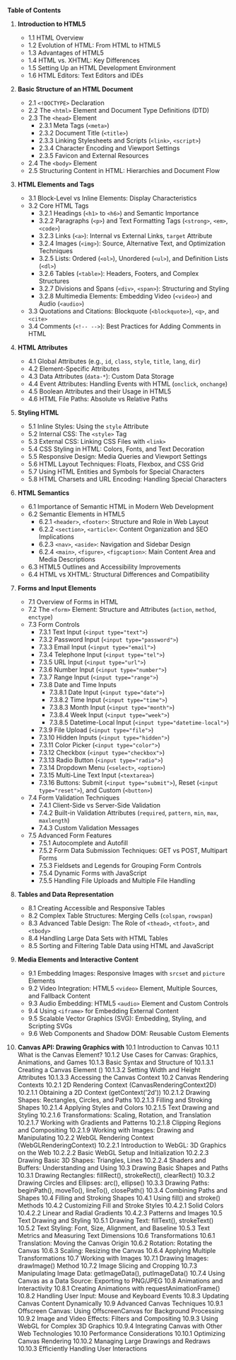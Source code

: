 **Table of Contents**

1. **Introduction to HTML5**
   - 1.1 HTML Overview
   - 1.2 Evolution of HTML: From HTML to HTML5
   - 1.3 Advantages of HTML5
   - 1.4 HTML vs. XHTML: Key Differences
   - 1.5 Setting Up an HTML Development Environment
   - 1.6 HTML Editors: Text Editors and IDEs

2. **Basic Structure of an HTML Document**
   - 2.1 `<!DOCTYPE>` Declaration
   - 2.2 The `<html>` Element and Document Type Definitions (DTD)
   - 2.3 The `<head>` Element
      - 2.3.1 Meta Tags (`<meta>`)
      - 2.3.2 Document Title (`<title>`)
      - 2.3.3 Linking Stylesheets and Scripts (`<link>`, `<script>`)
      - 2.3.4 Character Encoding and Viewport Settings
      - 2.3.5 Favicon and External Resources
   - 2.4 The `<body>` Element
   - 2.5 Structuring Content in HTML: Hierarchies and Document Flow

3. **HTML Elements and Tags**
   - 3.1 Block-Level vs Inline Elements: Display Characteristics
   - 3.2 Core HTML Tags
      - 3.2.1 Headings (`<h1>` to `<h6>`) and Semantic Importance
      - 3.2.2 Paragraphs (`<p>`) and Text Formatting Tags (`<strong>`, `<em>`, `<code>`)
      - 3.2.3 Links (`<a>`): Internal vs External Links, `target` Attribute
      - 3.2.4 Images (`<img>`): Source, Alternative Text, and Optimization Techniques
      - 3.2.5 Lists: Ordered (`<ol>`), Unordered (`<ul>`), and Definition Lists (`<dl>`)
      - 3.2.6 Tables (`<table>`): Headers, Footers, and Complex Structures
      - 3.2.7 Divisions and Spans (`<div>`, `<span>`): Structuring and Styling
      - 3.2.8 Multimedia Elements: Embedding Video (`<video>`) and Audio (`<audio>`)
   - 3.3 Quotations and Citations: Blockquote (`<blockquote>`), `<q>`, and `<cite>`
   - 3.4 Comments (`<!-- -->`): Best Practices for Adding Comments in HTML

4. **HTML Attributes**
   - 4.1 Global Attributes (e.g., `id`, `class`, `style`, `title`, `lang`, `dir`)
   - 4.2 Element-Specific Attributes
   - 4.3 Data Attributes (`data-*`): Custom Data Storage
   - 4.4 Event Attributes: Handling Events with HTML (`onclick`, `onchange`)
   - 4.5 Boolean Attributes and their Usage in HTML5
   - 4.6 HTML File Paths: Absolute vs Relative Paths

5. **Styling HTML**
   - 5.1 Inline Styles: Using the `style` Attribute
   - 5.2 Internal CSS: The `<style>` Tag
   - 5.3 External CSS: Linking CSS Files with `<link>`
   - 5.4 CSS Styling in HTML: Colors, Fonts, and Text Decoration
   - 5.5 Responsive Design: Media Queries and Viewport Settings
   - 5.6 HTML Layout Techniques: Floats, Flexbox, and CSS Grid
   - 5.7 Using HTML Entities and Symbols for Special Characters
   - 5.8 HTML Charsets and URL Encoding: Handling Special Characters

6. **HTML Semantics**
   - 6.1 Importance of Semantic HTML in Modern Web Development
   - 6.2 Semantic Elements in HTML5
      - 6.2.1 `<header>`, `<footer>`: Structure and Role in Web Layout
      - 6.2.2 `<section>`, `<article>`: Content Organization and SEO Implications
      - 6.2.3 `<nav>`, `<aside>`: Navigation and Sidebar Design
      - 6.2.4 `<main>`, `<figure>`, `<figcaption>`: Main Content Area and Media Descriptions
   - 6.3 HTML5 Outlines and Accessibility Improvements
   - 6.4 HTML vs XHTML: Structural Differences and Compatibility

7. **Forms and Input Elements**
   - 7.1 Overview of Forms in HTML
   - 7.2 The `<form>` Element: Structure and Attributes (`action`, `method`, `enctype`)
   - 7.3 Form Controls
      - 7.3.1 Text Input (`<input type="text">`)
      - 7.3.2 Password Input (`<input type="password">`)
      - 7.3.3 Email Input (`<input type="email">`)
      - 7.3.4 Telephone Input (`<input type="tel">`)
      - 7.3.5 URL Input (`<input type="url">`)
      - 7.3.6 Number Input (`<input type="number">`)
      - 7.3.7 Range Input (`<input type="range">`)
      - 7.3.8 Date and Time Inputs
         - 7.3.8.1 Date Input (`<input type="date">`)
         - 7.3.8.2 Time Input (`<input type="time">`)
         - 7.3.8.3 Month Input (`<input type="month">`)
         - 7.3.8.4 Week Input (`<input type="week">`)
         - 7.3.8.5 Datetime-Local Input (`<input type="datetime-local">`)
      - 7.3.9 File Upload (`<input type="file">`)
      - 7.3.10 Hidden Inputs (`<input type="hidden">`)
      - 7.3.11 Color Picker (`<input type="color">`)
      - 7.3.12 Checkbox (`<input type="checkbox">`)
      - 7.3.13 Radio Button (`<input type="radio">`)
      - 7.3.14 Dropdown Menu (`<select>`, `<option>`)
      - 7.3.15 Multi-Line Text Input (`<textarea>`)
      - 7.3.16 Buttons: Submit (`<input type="submit">`), Reset (`<input type="reset">`), and Custom (`<button>`)
   - 7.4 Form Validation Techniques
      - 7.4.1 Client-Side vs Server-Side Validation
      - 7.4.2 Built-in Validation Attributes (`required`, `pattern`, `min`, `max`, `maxlength`)
      - 7.4.3 Custom Validation Messages
   - 7.5 Advanced Form Features
      - 7.5.1 Autocomplete and Autofill
      - 7.5.2 Form Data Submission Techniques: GET vs POST, Multipart Forms
      - 7.5.3 Fieldsets and Legends for Grouping Form Controls
      - 7.5.4 Dynamic Forms with JavaScript
      - 7.5.5 Handling File Uploads and Multiple File Handling

8. **Tables and Data Representation**
   - 8.1 Creating Accessible and Responsive Tables
   - 8.2 Complex Table Structures: Merging Cells (`colspan`, `rowspan`)
   - 8.3 Advanced Table Design: The Role of `<thead>`, `<tfoot>`, and `<tbody>`
   - 8.4 Handling Large Data Sets with HTML Tables
   - 8.5 Sorting and Filtering Table Data using HTML and JavaScript

9. **Media Elements and Interactive Content**
   - 9.1 Embedding Images: Responsive Images with `srcset` and `picture` Elements
   - 9.2 Video Integration: HTML5 `<video>` Element, Multiple Sources, and Fallback Content
   - 9.3 Audio Embedding: HTML5 `<audio>` Element and Custom Controls
   - 9.4 Using `<iframe>` for Embedding External Content
   - 9.5 Scalable Vector Graphics (SVG): Embedding, Styling, and Scripting SVGs
   - 9.6 Web Components and Shadow DOM: Reusable Custom Elements

10. **Canvas API: Drawing Graphics with <canvas>**
10.1 Introduction to Canvas
10.1.1 What is the Canvas Element?
10.1.2 Use Cases for Canvas: Graphics, Animations, and Games
10.1.3 Basic Syntax and Structure of <canvas>
10.1.3.1 Creating a Canvas Element (<canvas>)
10.1.3.2 Setting Width and Height Attributes
10.1.3.3 Accessing the Canvas Context
10.2 Canvas Rendering Contexts
10.2.1 2D Rendering Context (CanvasRenderingContext2D)
10.2.1.1 Obtaining a 2D Context (getContext('2d'))
10.2.1.2 Drawing Shapes: Rectangles, Circles, and Paths
10.2.1.3 Filling and Stroking Shapes
10.2.1.4 Applying Styles and Colors
10.2.1.5 Text Drawing and Styling
10.2.1.6 Transformations: Scaling, Rotation, and Translation
10.2.1.7 Working with Gradients and Patterns
10.2.1.8 Clipping Regions and Compositing
10.2.1.9 Working with Images: Drawing and Manipulating
10.2.2 WebGL Rendering Context (WebGLRenderingContext)
10.2.2.1 Introduction to WebGL: 3D Graphics on the Web
10.2.2.2 Basic WebGL Setup and Initialization
10.2.2.3 Drawing Basic 3D Shapes: Triangles, Lines
10.2.2.4 Shaders and Buffers: Understanding and Using
10.3 Drawing Basic Shapes and Paths
10.3.1 Drawing Rectangles: fillRect(), strokeRect(), clearRect()
10.3.2 Drawing Circles and Ellipses: arc(), ellipse()
10.3.3 Drawing Paths: beginPath(), moveTo(), lineTo(), closePath()
10.3.4 Combining Paths and Shapes
10.4 Filling and Stroking Shapes
10.4.1 Using fill() and stroke() Methods
10.4.2 Customizing Fill and Stroke Styles
10.4.2.1 Solid Colors
10.4.2.2 Linear and Radial Gradients
10.4.2.3 Patterns and Images
10.5 Text Drawing and Styling
10.5.1 Drawing Text: fillText(), strokeText()
10.5.2 Text Styling: Font, Size, Alignment, and Baseline
10.5.3 Text Metrics and Measuring Text Dimensions
10.6 Transformations
10.6.1 Translation: Moving the Canvas Origin
10.6.2 Rotation: Rotating the Canvas
10.6.3 Scaling: Resizing the Canvas
10.6.4 Applying Multiple Transformations
10.7 Working with Images
10.7.1 Drawing Images: drawImage() Method
10.7.2 Image Slicing and Cropping
10.7.3 Manipulating Image Data: getImageData(), putImageData()
10.7.4 Using Canvas as a Data Source: Exporting to PNG/JPEG
10.8 Animations and Interactivity
10.8.1 Creating Animations with requestAnimationFrame()
10.8.2 Handling User Input: Mouse and Keyboard Events
10.8.3 Updating Canvas Content Dynamically
10.9 Advanced Canvas Techniques
10.9.1 Offscreen Canvas: Using OffscreenCanvas for Background Processing
10.9.2 Image and Video Effects: Filters and Compositing
10.9.3 Using WebGL for Complex 3D Graphics
10.9.4 Integrating Canvas with Other Web Technologies
10.10 Performance Considerations
10.10.1 Optimizing Canvas Rendering
10.10.2 Managing Large Drawings and Redraws
10.10.3 Efficiently Handling User Interactions
